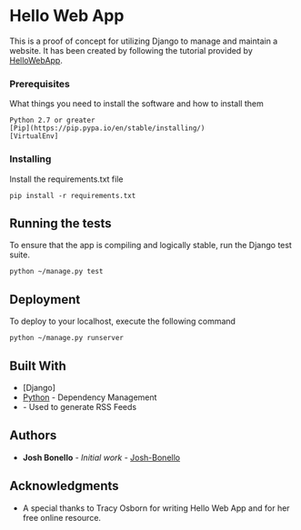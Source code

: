 # Hello Web App

This is a proof of concept for utilizing Django to manage and maintain a website. It has been created by following the tutorial provided by [HelloWebApp](https://hellowebapp.com/).

### Prerequisites

What things you need to install the software and how to install them

```
Python 2.7 or greater
[Pip](https://pip.pypa.io/en/stable/installing/)
[VirtualEnv]
```

### Installing

Install the requirements.txt file

```
pip install -r requirements.txt
```

## Running the tests

To ensure that the app is compiling and logically stable, run the Django test suite.

```
python ~/manage.py test
```

## Deployment

To deploy to your localhost, execute the following command

```
python ~/manage.py runserver
```

## Built With

* [Django]
* [Python](https://maven.apache.org/) - Dependency Management
* [](https://rometools.github.io/rome/) - Used to generate RSS Feeds


## Authors

* **Josh Bonello** - *Initial work* - [Josh-Bonello](https://github.com/Josh-Bonello)

## Acknowledgments

* A special thanks to Tracy Osborn for writing Hello Web App and for her free online resource.


